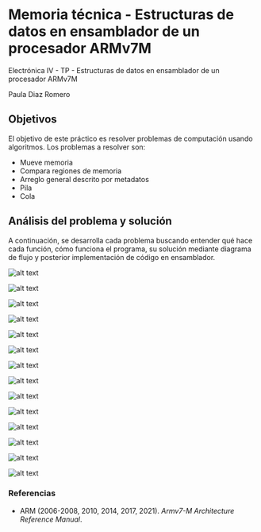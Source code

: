 # Memoria técnica - Estructuras de datos en ensamblador de un procesador ARMv7M

Electrónica IV - TP - Estructuras de datos en ensamblador de un procesador ARMv7M

Paula Diaz Romero

## Objetivos

El objetivo de este práctico es resolver problemas de computación usando algoritmos. Los problemas a resolver son:

- Mueve memoria
- Compara regiones de memoria
- Arreglo general descrito por metadatos
- Pila
- Cola

## Análisis del problema y solución

A continuación, se desarrolla cada problema buscando entender qué hace cada función, cómo funciona el programa, su solución mediante diagrama de flujo y posterior implementación de código en ensamblador.

![alt text](20240523_014404.jpg)

![alt text](20240523_014619.jpg)

![alt text](20240523_014756.jpg)

![alt text](20240523_015000.jpg)

![alt text](20240523_015110.jpg)

![alt text](20240523_015228.jpg)

![alt text](20240523_015355.jpg)

![alt text](20240523_015535.jpg)

![alt text](20240523_015712.jpg)

![alt text](20240523_020016.jpg)

![alt text](20240523_020131.jpg)

![alt text](20240523_020303.jpg)

![alt text](20240523_020426.jpg)

![alt text](20240523_020528.jpg)

### Referencias

- ARM (2006-2008, 2010, 2014, 2017, 2021). *Armv7-M Architecture Reference Manual*.
